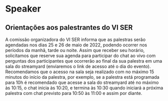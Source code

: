 # Speaker

## Orientações aos palestrantes do VI SER

A comissão organizadora do VI SER informa que as palestras serão agendadas nos dias 25 e 26 de maio de 2022, podendo ocorrer nos períodos da manhã, tarde ou noite. Assim que receber seu horário, solicitamos que reserve sua agenda para participar do chat ao vivo com perguntas dos participantes que ocorrerão ao final da sua palestra em uma sala do streamyard (enviaremos o link de acesso até o dia do evento).
Recomendamos que o acesso na sala seja realizado com no máximo 15 minutos do início da palestra, por exemplo, se a palestra está programada para 10h é recomendado que acesse a sala do streamyard até no máximo às 10:15, o chat inicia às 10:20, e termina às 10:30 quando iniciará a próxima palestra com chat previsto para 10:50 às 11:00 e assim por diante.
